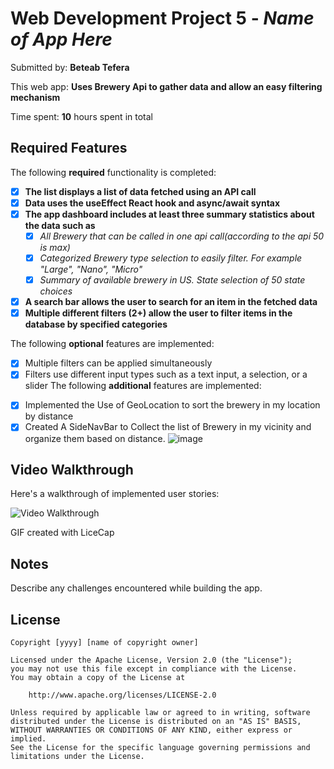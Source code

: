 # Web Development Project 5 - *Name of App Here*

Submitted by: **Beteab Tefera**

This web app: **Uses Brewery Api to gather data and allow an easy filtering mechanism**

Time spent: **10** hours spent in total

## Required Features

The following **required** functionality is completed:

- [x] **The list displays a list of data fetched using an API call**
- [x] **Data uses the useEffect React hook and async/await syntax**
- [x] **The app dashboard includes at least three summary statistics about the data such as**
  - [x] *All Brewery that can be called in one api call(according to the api 50 is max)*
  - [x] *Categorized Brewery type selection to easily filter. For example "Large", "Nano", "Micro"*
  - [x] *Summary of available brewery in US. State selection of 50 state choices*
- [x] **A search bar allows the user to search for an item in the fetched data**
- [x] **Multiple different filters (2+) allow the user to filter items in the database by specified categories**

The following **optional** features are implemented:

- [x] Multiple filters can be applied simultaneously
- [x] Filters use different input types such as a text input, a selection, or a slider
The following **additional** features are implemented:
* [x] Implemented the Use of GeoLocation to sort the brewery in my location by distance
* [x] Created A SideNavBar to Collect the list of Brewery in my vicinity and organize them based on distance. 
![image](https://user-images.githubusercontent.com/88134569/228113664-3196c9fa-ff2d-403f-b32b-93948b92c8f7.png)

## Video Walkthrough

Here's a walkthrough of implemented user stories:

<img src='http://i.imgur.com/link/to/your/gif/file.gif' title='Video Walkthrough' width='' alt='Video Walkthrough' />

<!-- Replace this with whatever GIF tool you used! -->
GIF created with LiceCap 
<!-- Recommended tools:
[Kap](https://getkap.co/) for macOS
[ScreenToGif](https://www.screentogif.com/) for Windows
[peek](https://github.com/phw/peek) for Linux. -->

## Notes

Describe any challenges encountered while building the app.

## License

    Copyright [yyyy] [name of copyright owner]

    Licensed under the Apache License, Version 2.0 (the "License");
    you may not use this file except in compliance with the License.
    You may obtain a copy of the License at

        http://www.apache.org/licenses/LICENSE-2.0

    Unless required by applicable law or agreed to in writing, software
    distributed under the License is distributed on an "AS IS" BASIS,
    WITHOUT WARRANTIES OR CONDITIONS OF ANY KIND, either express or implied.
    See the License for the specific language governing permissions and
    limitations under the License.
